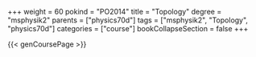 +++
weight = 60
pokind = "PO2014"
title = "Topology"
degree = "msphysik2"
parents = ["physics70d"]
tags = ["msphysik2", "Topology", "physics70d"]
categories = ["course"]
bookCollapseSection = false
+++

{{< genCoursePage >}}
